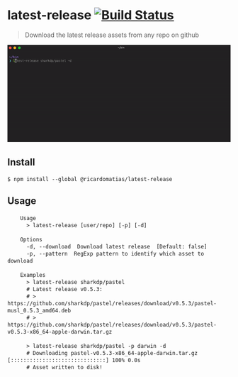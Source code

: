 # latest-release [![Build Status](https://travis-ci.org/ricardomatias/latest-release.svg?branch=master)](https://travis-ci.org/ricardomatias/latest-release)

> Download the latest release assets from any repo on github

![screencast](https://github.com/ricardomatias/latest-release/blob/master/latest-screencast.gif)


## Install

```
$ npm install --global @ricardomatias/latest-release
```

## Usage

```shell
	Usage
	  > latest-release [user/repo] [-p] [-d]

	Options
	  -d, --download  Download latest release  [Default: false]
	  -p, --pattern  RegExp pattern to identify which asset to download

	Examples
	  > latest-release sharkdp/pastel
	  # Latest release v0.5.3:
	  # > https://github.com/sharkdp/pastel/releases/download/v0.5.3/pastel-musl_0.5.3_amd64.deb
	  # > https://github.com/sharkdp/pastel/releases/download/v0.5.3/pastel-v0.5.3-x86_64-apple-darwin.tar.gz

	  > latest-release sharkdp/pastel -p darwin -d
	  # Downloading pastel-v0.5.3-x86_64-apple-darwin.tar.gz [::::::::::::::::::::::::::::::] 100% 0.0s
      # Asset written to disk!
```
